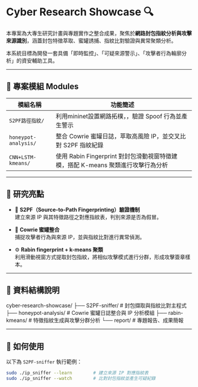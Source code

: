 # Cyber Research Showcase 🔍

本專案為大專生研究計畫與專題實作之整合成果，聚焦於**網路封包指紋分析與攻擊來源識別**，涵蓋封包特徵萃取、蜜罐誘捕、指紋比對驗證與異常聚類分析。

本系統目標為開發一套具備「即時監控」、「可疑來源警示」、「攻擊者行為輪廓分析」的資安輔助工具。

---

## 📁 專案模組 Modules

| 模組名稱 | 功能簡述 |
|----------|-----------|
| `S2PF路徑指紋/` | 利用mininet設置網路拓樸，，驗證 Spoof 行為並產生警示 |
| `honeypot-analysis/` | 整合 Cowrie 蜜罐日誌，萃取高風險 IP，並交叉比對 S2PF 指紋紀錄 |
| `CNN+LSTM-kmeans/` | 使用 Rabin Fingerprint 對封包滑動視窗特徵建模，搭配 K-means 聚類進行攻擊行為分析 |

---

## 🧠 研究亮點

- 🔐 **S2PF（Source-to-Path Fingerprinting）驗證機制**  
  建立來源 IP 與其特徵路徑之對應指紋表，判別來源是否為假冒。

- 🐍 **Cowrie 蜜罐整合**  
  捕捉攻擊者行為與來源 IP，並與指紋比對進行異常偵測。

- ⚙️ **Rabin fingerprint + k-means 聚類**  
  利用滑動視窗方式提取封包指紋，將相似攻擊模式進行分群，形成攻擊簽章樣本。

---

## 📂 資料結構說明

cyber-research-showcase/
├── S2PF-sniffer/ # 封包擷取與指紋比對主程式
├── honeypot-analysis/ # Cowrie 蜜罐日誌整合與 IP 分析模組
├── rabin-kmeans/ # 特徵指紋生成與攻擊分群分析
└── report/ # 專題報告、成果簡報

---

## 🚀 如何使用

以下為 `S2PF-sniffer` 執行範例：

```bash
sudo ./ip_sniffer --learn        # 建立來源 IP 對應指紋表
sudo ./ip_sniffer --watch        # 比對封包指紋並產生可疑紀錄

